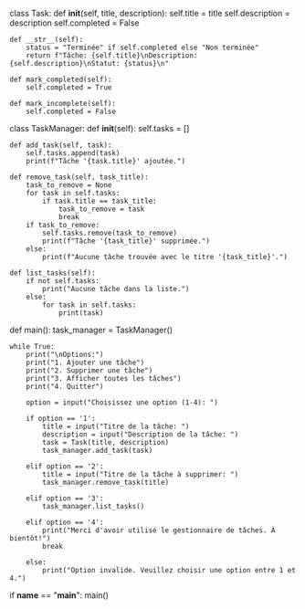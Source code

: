 class Task:
    def __init__(self, title, description):
        self.title = title
        self.description = description
        self.completed = False

    def __str__(self):
        status = "Terminée" if self.completed else "Non terminée"
        return f"Tâche: {self.title}\nDescription: {self.description}\nStatut: {status}\n"

    def mark_completed(self):
        self.completed = True

    def mark_incomplete(self):
        self.completed = False


class TaskManager:
    def __init__(self):
        self.tasks = []

    def add_task(self, task):
        self.tasks.append(task)
        print(f"Tâche '{task.title}' ajoutée.")

    def remove_task(self, task_title):
        task_to_remove = None
        for task in self.tasks:
            if task.title == task_title:
                task_to_remove = task
                break
        if task_to_remove:
            self.tasks.remove(task_to_remove)
            print(f"Tâche '{task_title}' supprimée.")
        else:
            print(f"Aucune tâche trouvée avec le titre '{task_title}'.")

    def list_tasks(self):
        if not self.tasks:
            print("Aucune tâche dans la liste.")
        else:
            for task in self.tasks:
                print(task)


def main():
    task_manager = TaskManager()

    while True:
        print("\nOptions:")
        print("1. Ajouter une tâche")
        print("2. Supprimer une tâche")
        print("3. Afficher toutes les tâches")
        print("4. Quitter")

        option = input("Choisissez une option (1-4): ")

        if option == '1':
            title = input("Titre de la tâche: ")
            description = input("Description de la tâche: ")
            task = Task(title, description)
            task_manager.add_task(task)

        elif option == '2':
            title = input("Titre de la tâche à supprimer: ")
            task_manager.remove_task(title)

        elif option == '3':
            task_manager.list_tasks()

        elif option == '4':
            print("Merci d'avoir utilisé le gestionnaire de tâches. À bientôt!")
            break

        else:
            print("Option invalide. Veuillez choisir une option entre 1 et 4.")


if __name__ == "__main__":
    main()

